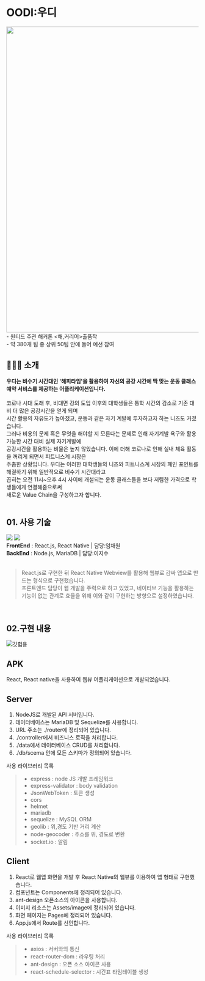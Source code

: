 # OODI:우디
<img src="https://user-images.githubusercontent.com/65384154/144346708-9eb19b12-8e9d-4e22-948b-553c73044654.jpg" style="width:800px"/>
- 원티드 주관 해커톤 <해,커리어>출품작<br>
- 약 380개 팀 중 상위 50팀 안에 들어 예선 참여
 
## 🏃🏻‍♂️ 소개
<b>우디는 비수기 시간대인 '해피타임'을 활용하여 자신의 공강 시간에 딱 맞는 운동 클래스 예약 서비스를 제공하는 어플리케이션입니다.</b><br><br>
코로나 시대 도래 후, 비대면 강의 도입 이후의 대학생들은 통학 시간의 감소로 기존 대비 더 많은 공강시간을 얻게 되며 <br>
시간 활용의 자유도가 높아졌고, 운동과 같은 자기 계발에 투자하고자 하는 니즈도 커졌습니다.<br>
그러나 비용의 문제 혹은 무엇을 해야할 지 모른다는 문제로 인해 자기계발 욕구와 활용 가능한 시간 대비 실제 자기계발에 <br>
공강시간을 활용하는 비율은 높지 않았습니다. 이에 더해 코로나로 인해 실내 체육 활동을 꺼리게 되면서 피트니스계 시장은 <br>
주춤한 상황입니다. 우디는 이러한 대학생들의 니즈와 피트니스계 시장의 페인 포인트를 해결하기 위해 일반적으로 비수기 시간대라고<br>
꼽히는 오전 11시~오후 4시 사이에 개설되는 운동 클래스들을 보다 저렴한 가격으로 학생들에게 연결해줌으로써<br>
새로운 Value Chain을 구성하고자 합니다.<br>
<br>

## 01. 사용 기술
<div><img src="https://img.shields.io/badge/REACT-61DAFB?style=flat-square&logo=REACT&logoColor=white">&nbsp;<img src="https://img.shields.io/badge/Node.js-339933?style=flat-square&logo=Node.js&logoColor=white">&nbsp;</div>
<b>FrontEnd</b> : React.js, React Native | 담당:임채원 <br>
<b>BackEnd</b> : Node.js, MariaDB | 담당:이지수 <br>
<br>

>React.js로 구현한 뒤 React Native Webview를 활용해 웹뷰로 감싸 앱으로 만드는 형식으로 구현했습니다.<br>
>프론트엔드 담당이 웹 개발을 주력으로 하고 있었고, 네이티브 기능을 활용하는 기능이 없는 관계로 효율을 위해 이와 같이 구현하는 방향으로 설정하였습니다.
<br>

## 02.구현 내용

![깃헙용](https://user-images.githubusercontent.com/67117391/145705435-97e407b9-f1a8-4e4b-821b-1796dec30e4a.gif)



APK
--------------
React, React native을 사용하여 웹뷰 어플리케이션으로 개발되었습니다.

Server
---------------
1. NodeJS로 개발된 API 서버입니다.
2. 데이터베이스는 MariaDB 및 Sequelize를 사용합니다.
3. URL 주소는 ./router에 정리되어 있습니다.
4. ./controller에서 비즈니스 로직을 처리합니다.
5. ./data에서 데이터베이스 CRUD를 처리합니다.
6. ./db/scema 안에 모든 스키마가 정의되어 있습니다.

사용 라이브러리 목록
> - express : node JS 개발 프레임워크
> - express-validator : body validation
> - JsonWebToken : 토큰 생성
> - cors
> - helmet
> - mariadb
> - sequelize : MySQL ORM
> - geolib : 위,경도 기반 거리 계산
> - node-geocoder : 주소를 위, 경도로 변환
> - socket.io : 알림 

Client
---------------
1. React로 웹앱 화면을 개발 후 React Native의 웹뷰를 이용하여 앱 형태로 구현했습니다.
2. 컴포넌트는 Components에 정리되어 있습니다.
3. ant-design 오픈소스의 아이콘을 사용합니다.
4. 이미지 리소스는 Assets/image에 정리되어 있습니다.
5. 화면 페이지는 Pages에 정리되어 있습니다.
6. App.js에서 Route를 선언합니다.

사용 라이브러리 목록
> - axios : 서버와의 통신
> - react-router-dom : 라우팅 처리
> - ant-design : 오픈 소스 아이콘 사용
> - react-schedule-selector : 시간표 타임테이블 생성
